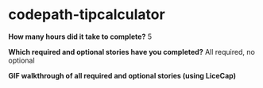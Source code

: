 # codepath-tipcalculator
**How many hours did it take to complete?**
5

**Which required and optional stories have you completed?**
All required, no optional

**GIF walkthrough of all required and optional stories (using LiceCap)**
